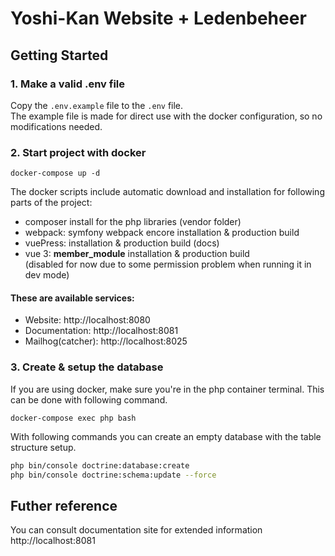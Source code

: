 Yoshi-Kan Website + Ledenbeheer
===============================

## Getting Started

### 1. Make a valid .env file

Copy the `.env.example` file to the `.env` file.   
The example file is made for direct use with the docker configuration,
so no modifications needed.

### 2. Start project with docker

    docker-compose up -d

The docker scripts include automatic download and installation for following
parts of the project:
* composer install for the php libraries (vendor folder)
* webpack: symfony webpack encore installation & production build
* vuePress: installation & production build (docs)
* vue 3: **member_module** installation & production build   
(disabled for now due to some permission problem when running it in dev mode)

#### These are available services:
* Website: http://localhost:8080
* Documentation: http://localhost:8081
* Mailhog(catcher): http://localhost:8025

### 3. Create & setup the database

If you are using docker, make sure you're in the php container terminal. 
This can be done with following command. 

    docker-compose exec php bash

With following commands you can create an empty database with the table structure setup.

```sh
php bin/console doctrine:database:create
php bin/console doctrine:schema:update --force
```

## Futher reference

You can consult documentation site for extended information  
http://localhost:8081
